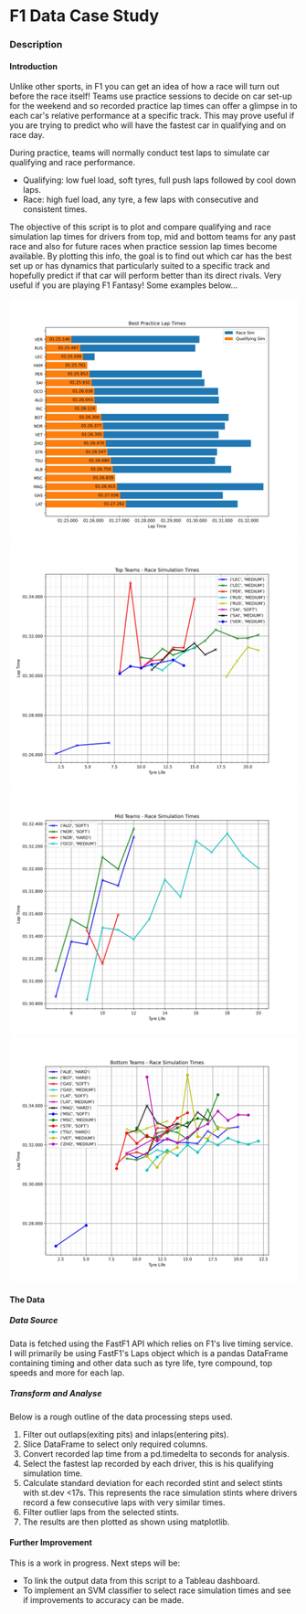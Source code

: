 # F1 Data Case Study
### Description
#### **Introduction**
Unlike other sports, in F1 you can get an idea of how a race will turn out before the race itself! Teams use practice sessions to decide on car set-up for the weekend and so recorded practice lap times can offer a glimpse in to each car's relative performance at a specific track. This may prove useful if you are trying to predict who will have the fastest car in qualifying and on race day. 

During practice, teams will normally conduct test laps to simulate car qualifying and race performance.
- Qualifying: low fuel load, soft tyres, full push laps followed by cool down laps.
- Race: high fuel load, any tyre, a few laps with consecutive and consistent times.

The objective of this script is to plot and compare qualifying and race simulation lap times for drivers from top, mid and bottom teams for any past race and also for future races when practice session lap times become available.
By plotting this info, the goal is to find out which car has the best set up or has dynamics that particularly suited to a specific track and hopefully predict if that car will perform better than its direct rivals. Very useful if you are playing F1 Fantasy!
Some examples below...

![best times](/data/2022/Abu%20Dhabi/FP2/best_times.jpg "Best Lap Times")
![top teams](/data/2022/Abu%20Dhabi/FP2/top.jpg "Top Teams")
![mid teams](/data/2022/Abu%20Dhabi/FP2/mid.jpg "Mid Teams")
![bottom teams](/data/2022/Abu%20Dhabi/FP2/bottom.jpg "Bottom Teams")

#### **The Data**
##### **Data Source**
Data is fetched using the FastF1 API which relies on F1's live timing service. I will primarily be using FastF1's Laps object which is a pandas DataFrame containing timing and other data such as tyre life, tyre compound, top speeds and more for each lap. 
##### **Transform and Analyse**
Below is a rough outline of the data processing steps used.
1. Filter out outlaps(exiting pits) and inlaps(entering pits).
2. Slice DataFrame to select only required columns.
3. Convert recorded lap time from a pd.timedelta to seconds for analysis.
4. Select the fastest lap recorded by each driver, this is his qualifying simulation time. 
5. Calculate standard deviation for each recorded stint and select stints with st.dev <17s. This represents the race simulation stints where drivers record a few consecutive laps with very similar times. 
6. Filter outlier laps from the selected stints. 
7. The results are then plotted as shown using matplotlib. 

#### **Further Improvement**
This is a work in progress. Next steps will be:
- To link the output data from this script to a Tableau dashboard.
- To implement an SVM classifier to select race simulation times and see if improvements to accuracy can be made.